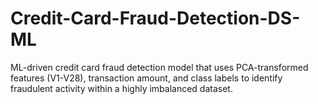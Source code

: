 # Credit-Card-Fraud-Detection-DS-ML
ML-driven credit card fraud detection model that uses PCA-transformed features (V1-V28), transaction amount, and class labels to identify fraudulent activity within a highly imbalanced dataset.
